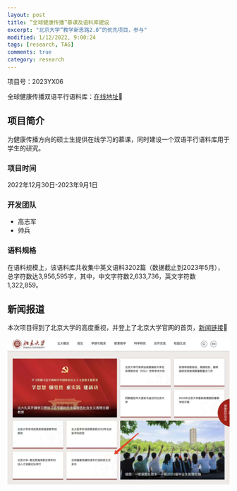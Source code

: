 ```yaml
---
layout: post
title: “全球健康传播”慕课及语料库建设
excerpt: "北京大学“教学新思路2.0”的优先项目，参与"
modified: 1/12/2022, 9:00:24
tags: [research, TAG]
comments: true
category: research
---
```




项目号：2023YX06

全球健康传播双语平行语料库：[在线地址](http://39.106.255.42/corpus/who/)🔗

## 项目简介

为健康传播方向的硕士生提供在线学习的慕课，同时建设一个双语平行语料库用于学生的研究。

### 项目时间

2022年12月30日-2023年9月1日

### 开发团队

- 高志军
- 帅兵

### 语料规格

在语料规模上，该语料库共收集中英文语料3202篇（数据截止到2023年5月），总字符数达3,956,595字，其中，中文字符数2,633,736，英文字符数1,322,859。



## 新闻报道

本次项目得到了北京大学的高度重视，并登上了北京大学官网的首页，[新闻链接](https://news.pku.edu.cn/xwzh/fd95ce7f0a7543af97bedfaa9b2a7bc0.htm)🔗

![pku-report](/assets/blog-images/20230819/pku-report.jpeg)







